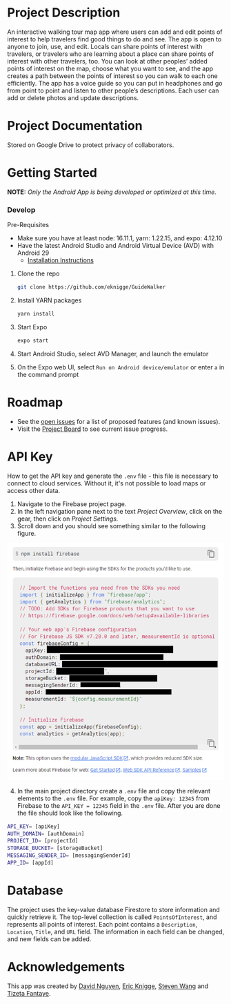 # Project Description
An interactive walking tour map app where users can add and edit points of interest to help travelers find good things to do and see. The app is open to anyone to join, use, and edit. Locals can share points of interest with travelers, or travelers who are learning about a place can share points of interest with other travelers, too. You can look at other peoples’ added points of interest on the map, choose what you want to see, and the app creates a path between the points of interest so you can walk to each one efficiently. The app has a voice guide so you can put in headphones and go from point to point and listen to other people’s descriptions. Each user can add or delete photos and update descriptions.

# Project Documentation
Stored on Google Drive to protect privacy of collaborators. 

# Getting Started


**NOTE:** _Only the Android App is being developed or optimized at this time._

### Develop

Pre-Requisites

- Make sure you have at least node: 16.11.1, yarn: 1.22.15, and expo: 4.12.10
- Have the latest Android Studio and Android Virtual Device (AVD) with Android 29 
	- [Installation Instructions](https://reactnative.dev/docs/environment-setup)

1. Clone the repo
   ```sh
   git clone https://github.com/eknigge/GuideWalker
   ```

2. Install YARN packages 
   ```sh
   yarn install
   ```
3. Start Expo
   ```sh
   expo start
   ```
4. Start Android Studio, select AVD Manager, and launch the emulator
5. On the Expo web UI, select `Run on Android device/emulator` or enter `a` in the command prompt

<!-- ROADMAP -->
# Roadmap

- See the [open issues](https://github.com/eknigge/GuideWalker/issues) for a list of proposed features (and known issues).
- Visit the [Project Board](https://github.com/eknigge/GuideWalker/projects/2) to see current issue progress.


# API Key 
How to get the API key and generate the `.env` file - this file is necessary to connect to cloud services. Without it, it's not possible to load maps or access other data.

1. Navigate to the Firebase project page.
2. In the left navigation pane next to the text *Project Overview*, click on the gear, then click on *Project Settings.*
3. Scroll down and you should see something similar to the following figure.

!["API Setup Image"](./Project_Docs/api_setup.png)

4. In the main project directory create a `.env` file and copy the relevant elements to the `.env` file. For example, copy the `apiKey: 12345` from Firebase to the `API_KEY = 12345` field in the `.env` file. After you are done the file should look like the following.

```sh
API_KEY= [apiKey]
AUTH_DOMAIN= [authDomain]
PROJECT_ID= [projectId]
STORAGE_BUCKET= [storageBucket]
MESSAGING_SENDER_ID= [messagingSenderId]
APP_ID= [appId]
```

# Database
The project uses the key-value database Firestore to store information and quickly retrieve it. The top-level collection is called `PointsOfInterest`, and represents all points of interest. Each point contains a `Description`, `Location`, `Title`, and `URL` field. The information in each field can be changed, and new fields can be added.

# Acknowledgements

This app was created by [David Nguyen](https://github.com/davidnguyen234), [Eric Knigge](https://github.com/eknigge), [Steven Wang](https://github.com/shipitsteven) and [Tizeta Fantaye](https://github.com/Tizeta2018).